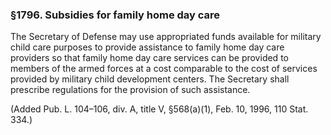 ### §1796. Subsidies for family home day care ###

The Secretary of Defense may use appropriated funds available for military child care purposes to provide assistance to family home day care providers so that family home day care services can be provided to members of the armed forces at a cost comparable to the cost of services provided by military child development centers. The Secretary shall prescribe regulations for the provision of such assistance.

(Added Pub. L. 104–106, div. A, title V, §568(a)(1), Feb. 10, 1996, 110 Stat. 334.)